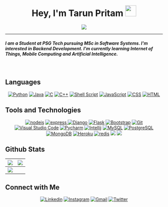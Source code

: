 <h1 align="center">Hey, I'm Tarun Pritam <img src="https://media.giphy.com/media/hvRJCLFzcasrR4ia7z/giphy.gif" width="35"></h1>
<p align="center">
  <a><img src="https://readme-typing-svg.herokuapp.com?lines=Student;Backend+Developer;DSA%20|%20ML%20Enthusiast;Learning%20&center=true&width=500&height=50"></a>
</p>
<hr/>
<h5>I am a Student at PSG Tech pursuing MSc in Software Systems. I'm interested in Backend Development. I'm currently learning Internet of Things, Mobile Computing and Artificial Intelligence. </h5>
<br>

## Languages

<div align='center'>
  <a href="#"><img alt="Python" src="https://img.shields.io/badge/Python%20-%23F7DF1E.svg?style=for-the-badge&logo=python&logoColor=white"></a>
  <a href="#"><img alt="Java" src="https://img.shields.io/badge/Java-%23007396.svg?style=for-the-badge&logo=java&logoColor=white"></a>
  <a href="#"><img alt="C" src="https://img.shields.io/badge/C%20-%232370ED.svg?style=for-the-badge&logo=c&logoColor=white"></a> 
  <a href="#"> <img alt="C++" src="https://img.shields.io/badge/C++%20-%2300599C.svg?style=for-the-badge&logo=c%2B%2B&logoColor=white"></a> 
  <a href="#"><img alt="Shell Script" src="https://img.shields.io/badge/Shell_Script-121011?style=for-the-badge&logo=gnu-bash&logoColor=white"></a>
  <a href="#"> <img alt="JavaScript" src="https://img.shields.io/badge/JavaScript%20-%23F7DF1E.svg?style=for-the-badge&logo=javascript&logoColor=black"></a>
  <a href="#"><img alt="CSS" src="https://img.shields.io/badge/CSS%20-%231572B6.svg?style=for-the-badge&logo=css3&logoColor=white"></a>
  <a href="#"><img alt="HTML" src="https://img.shields.io/badge/HTML%20-%23E34F26.svg?style=for-the-badge&logo=html5&logoColor=white"></a>
</div>
  
## Tools and Technologies
<div align='center'>
  <a href="#"><img src="https://img.shields.io/badge/node.js-339933.svg?style=for-the-badge&logo=nodedotjs&logoColor=white" alt="nodejs"/></a>
  <a href="#"> <img src="https://img.shields.io/badge/express-272a30.svg?style=for-the-badge&logo=express&logoColor=white" alt="express"/> </a>
  <a href="#"><img src="https://img.shields.io/badge/Django-092E20?style=for-the-badge&logo=django&logoColor=white" alt="Django " /></a>
  <a href="#"><img src="https://img.shields.io/badge/Flask-915a81?style=for-the-badge&logo=flask&logoColor=white" alt="Flask"/></a>
  <a href="#"><img alt="Bootstrap" src="https://img.shields.io/badge/Bootstrap-563D7C?style=for-the-badge&logo=bootstrap&logoColor=white"></a>
  <a href="#"><img alt="Git" src="https://img.shields.io/badge/Git%20-%23F05033.svg?style=for-the-badge&logo=git&logoColor=white"></a>
  <a href="#"><img alt="Visual Studio Code" src="https://img.shields.io/badge/Visual%20Studio%20Code-0078d7.svg?style=for-the-badge&logo=visual-studio-code&logoColor=white"></a>
  <a href="#"><img alt="Pycharm" src="https://img.shields.io/badge/pycharm-143?style=for-the-badge&logo=pycharm&logoColor=black&color=green&labelColor=green"></a>  <a href="#"><img alt="Intellij" src="https://img.shields.io/badge/IntelliJ&nbsp;IDEA-111212.svg?style=for-the-badge&logo=intellij-idea&logoColor=white"></a>
  <a href="#"><img alt="MySQL" src="https://img.shields.io/badge/MySQL-00000F?style=for-the-badge&logo=mysql&logoColor=white"></a>
  <a href="#"><img alt="PostgreSQL" src="https://img.shields.io/badge/PostgreSQL-316192?style=for-the-badge&logo=postgresql&logoColor=white"></a>
  <a href="#"><img alt="MongoDB" src="https://img.shields.io/badge/MongoDB-4EA94B?style=for-the-badge&logo=mongodb&logoColor=white"></a>
  <a href="#"><img alt="Heroku" src="https://img.shields.io/badge/Heroku-430098?style=for-the-badge&logo=heroku&logoColor=white"></a>
  <a href="#"><img src="https://img.shields.io/badge/redis-DC382D.svg?style=for-the-badge&logo=redis&logoColor=white" alt="redis"/></a>
  <a href='#'><img src='https://img.shields.io/static/v1?label=&message=Docker&style=for-the-badge&logo=docker&color=2496ed&logoColor=white' /></a>
  <a href='#'><img src='https://img.shields.io/static/v1?label=&message=Apache%20Spark&style=for-the-badge&logo=apache-spark&color=e25a1c&logoColor=white'/></a>
</div>

## Github Stats

<img src="https://github-readme-stats.vercel.app/api?username=rodriguezmatirp&&show_icons=true&count_private=true&theme=github_dark">|<img src="https://github-readme-streak-stats.herokuapp.com/?user=rodriguezmatirp&theme=blueberry_duo"/>
|---|---|
<img src="https://github-readme-stats.vercel.app/api/top-langs/?username=rodriguezmatirp&layout=compact&theme=github_dark"/>|

## Connect with Me

<p align="center">
  <a href="https://www.linkedin.com/in/tarun-pritam-rajasekaran-04a21218a/"><img alt="Linkedin" title="Tarun Pritam Rajasekaran" src="https://img.shields.io/badge/LinkedIn-0077B5?style=for-the-badge&logo=linkedin&logoColor=white"></a>
  <a href="https://www.instagram.com/rodriguez_matrip/"><img alt="Instagram" title="Tarun Pritam Instagram" src="https://img.shields.io/badge/Instagram-E4405F?style=for-the-badge&logo=instagram&logoColor=white"></a>
 <a href="mailto:tarunpritamvrs@gmail.com"><img alt="Gmail" title="Tarun Pritam Gmail" src="https://img.shields.io/badge/Gmail-D14836?style=for-the-badge&logo=gmail&logoColor=white"></a>
<a href="https://twitter.com/PritamTarun"><img alt="Twitter" title="Tarun Pritam Twitter" src="https://img.shields.io/badge/Twitter-1DA1F2?style=for-the-badge&logo=twitter&logoColor=white"></a>
</p>
